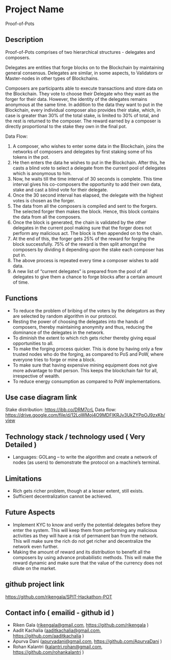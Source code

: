 # Project Name
Proof-of-Pots

## Description
Proof-of-Pots comprises of two hierarchical structures - delegates and composers.

Delegates are entities that forge blocks on to the Blockchain by maintaining general consensus. Delegates are similar, in some aspects, to Validators or Master-nodes in other types of Blockchains. 

Composers are participants able to execute transactions and store data on the Blockchain. They vote to choose their Delegate who they want as the forger for their data. However, the identity of the delegates remains anonymous at the same time. In addition to the data they want to put in the Blockchain, every individual composer also provides their stake, which, in case is greater than 30% of the total stake, is limited to 30% of total, and the rest is returned to the composer. The reward earned by a composer is directly proportional to the stake they own in the final pot.

Data Flow:
1.	A composer, who wishes to enter some data in the Blockchain, joins the networks of composers and delegates by first staking some of his tokens in the pot.
2.	He then enters the data he wishes to put in the Blockchain. After this, he casts a blind vote to select a delegate from the current pool of delegates which is anonymous to him.
3.	Now, he waits till the time interval of 30 seconds is complete. This time interval gives his co-composers the opportunity to add their own data, stake and cast a blind vote for their delegate. 
4.	Once the 30 second interval has elapsed, the delegate with the highest votes is chosen as the forger. 
5.	The data from all the composers is compiled and sent to the forgers. The selected forger then makes the block. Hence, this block contains the data from all the composers.
6.	Once the block is generated, the chain is validated by the other delegates in the current pool making sure that the forger does not perform any malicious act. The block is then appended on to the chain.
7.	At the end of this, the forger gets 25% of the reward for forging the block successfully. 75% of the reward is then split amongst the composers by dividing it depending upon the stake each composer has put in.
8.	The above process is repeated every time a composer wishes to add data.
9.	A new list of “current delegates” is prepared from the pool of all delegates to give them a chance to forge blocks after a certain amount of time.



## Functions
-	To reduce the problem of bribing of the voters by the delegators as they are selected by random algorithm in our protocol.
-	Resting the power of choosing the delegates into the hands of composers, thereby maintaining anonymity and thus, reducing the dominance of the delegates in the network.  
-	To diminish the extent to which rich gets richer thereby giving equal opportunities to all.
-	To make the forging process quicker. This is done by having only a few trusted nodes who do the forging, as compared to PoS and PoW, where everyone tries to forge or mine a block.
-	To make sure that having expensive mining equipment does not give more advantage to that person. This keeps the blockchain fair for all, irrespective of wealth.
-	To reduce energy consumption as compared to PoW implementations.

## Use case diagram link
Stake distribution: https://ibb.co/DRM7crL
Data flow: https://drive.google.com/file/d/12LoWMoj4O9MDFIKRJv3UkZYPpOJ9zxKb/view

## Technology stack / technology used ( Very Detailed )
-	Languages: 
GOLang – to write the algorithm and create a network of nodes (as users) to demonstrate the protocol on a machine’s terminal.

## Limitations
-	Rich gets richer problem, though at a lesser extent, still exists.
-	Sufficient decentralization cannot be achieved.

## Future Aspects
-	Implement KYC to know and verify the potential delegates before they enter the system. This will keep them from performing any malicious activities as they will have a risk of permanent ban from the network. This will make sure the rich do not get richer and decentralize the network even further.
-	Making the amount of reward and its distribution to benefit all the composers by using advance probabilistic methods. This will make the reward dynamic and make sure that the value of the currency does not dilute on the market.

## github project link
https://github.com/rikengala/SPIT-Hackathon-POT

## Contact info ( emailid - github id )
-	Riken Gala (rikengala@gmail.com, https://github.com/rikengala )
-	Aadit Kachalia (aaditkachalia@gmail.com, https://github.com/aaditkachalia )
-	Apurva Dani (apurvadani@gmail.com, https://github.com/ApurvaDani )
-	Rohan Kalantri (kalantri.rohan@gmail.com, https://github.com/rohankalantri ) 
